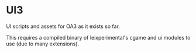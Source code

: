 UI3
===

UI scripts and assets for OA3 as it exists so far.



This requires a compiled binary of leixperimental's cgame and ui modules to use (due to many extensions).